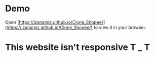 # Demo
Open [https://izanamiz.github.io/Clone_Shopee/](https://izanamiz.github.io/Clone_Shopee/) to view it in your browser.
# This website isn't responsive T _ T
